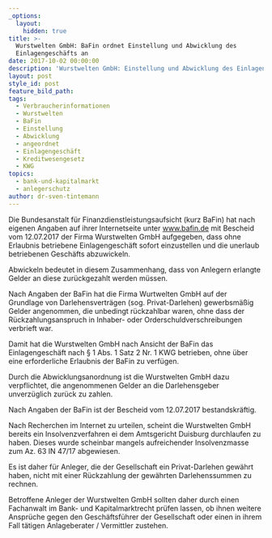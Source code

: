 ```yaml
---
_options:
  layout:
    hidden: true
title: >-
  Wurstwelten GmbH: BaFin ordnet Einstellung und Abwicklung des
  Einlagengeschäfts an
date: 2017-10-02 00:00:00
description: 'Wurstwelten GmbH: Einstellung und Abwicklung des Einlagengeschäfts angeordnet'
layout: post
style_id: post
feature_bild_path:
tags:
  - Verbraucherinformationen
  - Wurstwelten
  - BaFin
  - Einstellung
  - Abwicklung
  - angeordnet
  - Einlagengeschäft
  - Kreditwesengesetz
  - KWG
topics:
  - bank-und-kapitalmarkt
  - anlegerschutz
author: dr-sven-tintemann
---
```



Die Bundesanstalt für Finanzdienstleistungsaufsicht (kurz BaFin) hat nach eigenen Angaben auf ihrer Internetseite unter www.bafin.de mit Bescheid vom 12.07.2017 der Firma Wurstwelten GmbH aufgegeben, dass ohne Erlaubnis betriebene Einlagengeschäft sofort einzustellen und die unerlaub betriebenen Geschäfts abzuwickeln.

Abwickeln bedeutet in diesem Zusammenhang, dass von Anlegern erlangte Gelder an diese zurückgezahlt werden müssen.

Nach Angaben der BaFin hat die Firma Wurtwelten GmbH auf der Grundlage von Darlehensverträgen (sog. Privat-Darlehen) gewerbsmäßig Gelder angenommen, die unbedingt rückzahlbar waren, ohne dass der Rückzahlungsanspruch in Inhaber- oder Orderschuldverschreibungen verbrieft war.

Damit hat die Wurstwelten GmbH nach Ansicht der BaFin das Einlagengeschäft nach § 1 Abs. 1 Satz 2 Nr. 1 KWG betrieben, ohne über eine erforderliche Erlaubnis der BaFin zu verfügen.

Durch die Abwicklungsanordnung ist die Wurstwelten GmbH dazu verpflichtet, die angenommenen Gelder an die Darlehensgeber unverzüglich zurück zu zahlen.

Nach Angaben der BaFin ist der Bescheid vom 12.07.2017 bestandskräftig.

Nach Recherchen im Internet zu urteilen, scheint die Wurstwelten GmbH bereits ein Insolvenzverfahren ei dem Amtsgericht Duisburg durchlaufen zu haben. Dieses wurde scheinbar mangels aufreichender Insolvenzmasse zum Az. 63 IN 47/17 abgewiesen.

Es ist daher für Anleger, die der Gesellschaft ein Privat-Darlehen gewährt haben, nicht mit einer Rückzahlung der gewährten Darlehenssummen zu rechnen.

Betroffene Anleger der Wurstwelten GmbH sollten daher durch einen Fachanwalt im Bank- und Kapitalmarktrecht prüfen lassen, ob ihnen weitere Ansprüche gegen den Geschäftsführer der Gesellschaft oder einen in ihrem Fall tätigen Anlageberater / Vermittler zustehen.